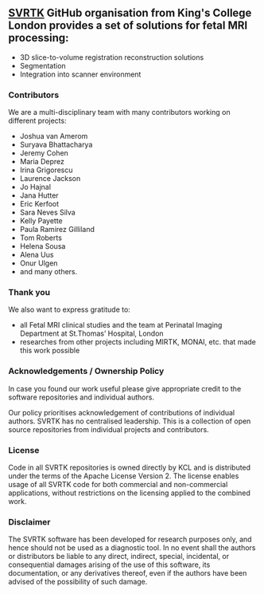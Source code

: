 ## [SVRTK](https://github.com/SVRTK) GitHub organisation from King's College London provides a set of solutions for fetal MRI processing:

- 3D slice-to-volume registration reconstruction solutions 
- Segmentation 
- Integration into scanner environment
  

### Contributors

We are a multi-disciplinary team with many contributors working on different projects: 

- Joshua van Amerom
- Suryava Bhattacharya
- Jeremy Cohen
- Maria Deprez
- Irina Grigorescu
- Laurence Jackson 
- Jo Hajnal
- Jana Hutter
- Eric Kerfoot
- Sara Neves Silva
- Kelly Payette
- Paula Ramirez Gilliland
- Tom Roberts
- Helena Sousa
- Alena Uus
- Onur Ulgen
- and many others.


### Thank you  

We also want to express gratitude to:

- all Fetal MRI clinical studies and the team at Perinatal Imaging Department at St.Thomas’ Hospital, London
- researches from other projects including MIRTK, MONAI, etc. that made this work possible


### Acknowledgements / Ownership Policy 

In case you found our work useful please give appropriate credit to the software repositories and individual authors.

Our policy prioritises acknowledgement of contributions of individual authors. SVRTK has no centralised leadership. This is a collection of open source repositories from individual projects and contributors.  


### License  

Code in all SVRTK repositories is owned directly by KCL and is distributed under the terms of the Apache License Version 2. The license enables usage of all SVRTK code for both commercial and non-commercial applications, without restrictions on the licensing applied to the combined work.


### Disclaimer

The SVRTK software has been developed for research purposes only, and hence should not be used as a diagnostic tool. In no event shall the authors or distributors be liable to any direct, indirect, special, incidental, or consequential damages arising of the use of this software, its documentation, or any derivatives thereof, even if the authors have been advised of the possibility of such damage. 


